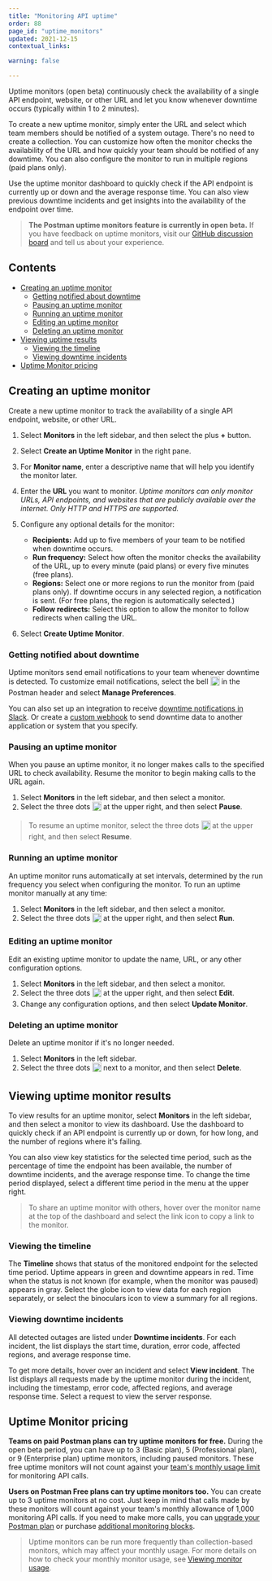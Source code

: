 ```yaml
---
title: "Monitoring API uptime"
order: 88
page_id: "uptime_monitors"
updated: 2021-12-15
contextual_links:

warning: false

---
```


Uptime monitors (open beta) continuously check the availability of a single API endpoint, website, or other URL and let you know whenever downtime occurs (typically within 1 to 2 minutes).

To create a new uptime monitor, simply enter the URL and select which team members should be notified of a system outage. There's no need to create a collection. You can customize how often the monitor checks the availability of the URL and how quickly your team should be notified of any downtime. You can also configure the monitor to run in multiple regions (paid plans only).

Use the uptime monitor dashboard to quickly check if the API endpoint is currently up or down and the average response time. You can also view previous downtime incidents and get insights into the availability of the endpoint over time.

> **The Postman uptime monitors feature is currently in open beta.** If you have feedback on uptime monitors, visit our [GitHub discussion board](https://github.com/postmanlabs/uptime-monitors/discussions) and tell us about your experience.

## Contents

* [Creating an uptime monitor](#creating-an-uptime-monitor)
    * [Getting notified about downtime](#getting-notified-about-downtime)
    * [Pausing an uptime monitor](#pausing-an-uptime-monitor)
    * [Running an uptime monitor](#running-an-uptime-monitor)
    * [Editing an uptime monitor](#editing-an-uptime-monitor)
    * [Deleting an uptime monitor](#deleting-an-uptime-monitor)
* [Viewing uptime results](#viewing-uptime-monitor-results)
    * [Viewing the timeline](#viewing-the-timeline)
    * [Viewing downtime incidents](#viewing-downtime-incidents)
* [Uptime Monitor pricing](#uptime-monitor-pricing)

## Creating an uptime monitor

Create a new uptime monitor to track the availability of a single API endpoint, website, or other URL.

1. Select **Monitors** in the left sidebar, and then select the plus **+** button.
1. Select **Create an Uptime Monitor** in the right pane.
1. For **Monitor name**, enter a descriptive name that will help you identify the monitor later.
1. Enter the **URL** you want to monitor. *Uptime monitors can only monitor URLs, API endpoints, and websites that are publicly available over the internet. Only HTTP and HTTPS are supported.*
1. Configure any optional details for the monitor:

    * **Recipients:** Add up to five members of your team to be notified when downtime occurs.
    * **Run frequency:** Select how often the monitor checks the availability of the URL, up to every minute (paid plans) or every five minutes (free plans).
    * **Regions:** Select one or more regions to run the monitor from (paid plans only). If downtime occurs in any selected region, a notification is sent. (For free plans, the region is automatically selected.)
    * **Follow redirects:** Select this option to allow the monitor to follow redirects when calling the URL.

1. Select **Create Uptime Monitor**.

### Getting notified about downtime

Uptime monitors send email notifications to your team whenever downtime is detected. To customize email notifications, select the bell <img alt="Bell icon" src="https://assets.postman.com/postman-docs/icon-notification-bell-v9.jpg" width="18px" style="vertical-align:middle;margin-bottom:5px"> in the Postman header and select **Manage Preferences**.

You can also set up an integration to receive [downtime notifications in Slack](/docs/integrations/available-integrations/slack/). Or create a [custom webhook](/docs/integrations/webhooks/) to send downtime data to another application or system that you specify.

### Pausing an uptime monitor

When you pause an uptime monitor, it no longer makes calls to the specified URL to check availability. Resume the monitor to begin making calls to the URL again.

1. Select **Monitors** in the left sidebar, and then select a monitor.
1. Select the three dots <img alt="Three dots icon" src="https://assets.postman.com/postman-docs/icon-three-dots-v9.jpg" width="18px" style="vertical-align:middle;margin-bottom:5px"> at the upper right, and then select **Pause**.

> To resume an uptime monitor, select the three dots <img alt="Three dots icon" src="https://assets.postman.com/postman-docs/icon-three-dots-v9.jpg" width="18px" style="vertical-align:middle;margin-bottom:5px"> at the upper right, and then select **Resume**.

### Running an uptime monitor

An uptime monitor runs automatically at set intervals, determined by the run frequency you select when configuring the monitor. To run an uptime monitor manually at any time:

1. Select **Monitors** in the left sidebar, and then select a monitor.
1. Select the three dots <img alt="Three dots icon" src="https://assets.postman.com/postman-docs/icon-three-dots-v9.jpg" width="18px" style="vertical-align:middle;margin-bottom:5px"> at the upper right, and then select **Run**.

### Editing an uptime monitor

Edit an existing uptime monitor to update the name, URL, or any other configuration options.

1. Select **Monitors** in the left sidebar, and then select a monitor.
1. Select the three dots <img alt="Three dots icon" src="https://assets.postman.com/postman-docs/icon-three-dots-v9.jpg" width="18px" style="vertical-align:middle;margin-bottom:5px"> at the upper right, and then select **Edit**.
1. Change any configuration options, and then select **Update Monitor**.

### Deleting an uptime monitor

Delete an uptime monitor if it's no longer needed.

1. Select **Monitors** in the left sidebar.
1. Select the three dots <img alt="Three dots icon" src="https://assets.postman.com/postman-docs/icon-three-dots-v9.jpg" width="18px" style="vertical-align:middle;margin-bottom:5px"> next to a monitor, and then select **Delete**.

## Viewing uptime monitor results

To view results for an uptime monitor, select **Monitors** in the left sidebar, and then select a monitor to view its dashboard. Use the dashboard to quickly check if an API endpoint is currently up or down, for how long, and the number of regions where it's failing.

You can also view key statistics for the selected time period, such as the percentage of time the endpoint has been available, the number of downtime incidents, and the average response time. To change the time period displayed, select a different time period in the menu at the upper right.

> To share an uptime monitor with others, hover over the monitor name at the top of the dashboard and select the link icon to copy a link to the monitor.

### Viewing the timeline

The **Timeline** shows that status of the monitored endpoint for the selected time period. Uptime appears in green and downtime appears in red. Time when the status is not known (for example, when the monitor was paused) appears in gray. Select the globe icon to view data for each region separately, or select the binoculars icon to view a summary for all regions.

<!--TO DO: Define up, down, unknown-->

### Viewing downtime incidents

All detected outages are listed under **Downtime incidents**. For each incident, the list displays the start time, duration, error code, affected regions, and average response time.

To get more details, hover over an incident and select **View incident**. The list displays all requests made by the uptime monitor during the incident, including the timestamp, error code, affected regions, and average response time. Select a request to view the server response.

## Uptime Monitor pricing

**Teams on paid Postman plans can try uptime monitors for free.** During the open beta period, you can have up to 3 (Basic plan), 5 (Professional plan), or 9 (Enterprise plan) uptime monitors, including paused monitors. These free uptime monitors will not count against your [team's monthly usage limit](https://www.postman.com/pricing/) for monitoring API calls.

**Users on Postman Free plans can try uptime monitors too.** You can create up to 3 uptime monitors at no cost. Just keep in mind that calls made by these monitors will count against your team's monthly allowance of 1,000 monitoring API calls. If you need to make more calls, you can [upgrade your Postman plan](https://go.postman.co/purchase) or purchase [additional monitoring blocks](/docs/monitoring-your-api/monitor-usage/#purchasing-monitoring-blocks).

> Uptime monitors can be run more frequently than collection-based monitors, which may affect your monthly usage. For more details on how to check your monthly monitor usage, see [Viewing monitor usage](/docs/monitoring-your-api/monitor-usage/).
